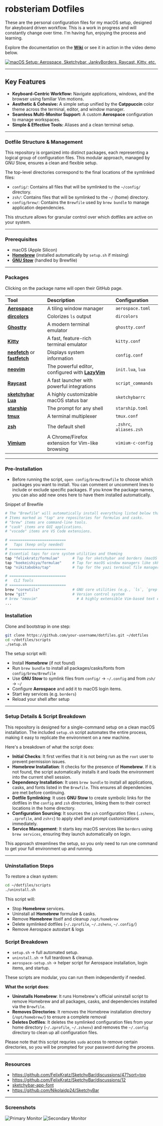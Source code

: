 # **robsteriam Dotfiles**

These are the personal configuration files for my macOS setup, designed for akeyboard driven workflow. This is a work in progress and will constantly change over time. I'm having fun, enjoying the process and learning.

Explore the documentation on the **[Wiki](https://github.com/robsteriam/dotfiles-public/wiki)** or see it in action in the video demo below.

[![macOS Setup: Aerospace, Sketchybar, JankyBorders, Raycast, Kitty, etc.](https://img.youtube.com/vi/Nozqf0ZCiPw/maxresdefault.jpg)](https://youtu.be/Nozqf0ZCiPw?si=z1MuF0Y4N9s8L3jU)

---

## **Key Features**

- **Keyboard-Centric Workflow:** Navigate applications, windows, and the browser using familiar Vim motions.
- **Aesthetic & Cohesive:** A simple setup unified by the **Catppuccin** color theme across the terminal, editor, and window manager.
- **Seamless Multi-Monitor Support:** A custom **Aerospace** configuration to manage workspaces.
- **Simple & Effective Tools:** Aliases and a clean terminal setup.

---

### **Dotfile Structure & Management**

This repository is organized into distinct packages, each representing a logical group of configuration files. This modular approach, managed by GNU Stow, ensures a clean and flexible setup.

The top-level directories correspond to the final locations of the symlinked files:

- `config/`: Contains all files that will be symlinked to the `~/config/` directory.
- `zsh/`: Contains files that will be symlinked to the `~/` (home) directory.
- `config/brew/`: Contains the `Brewfile` used by `brew bundle` to manage application dependencies.

This structure allows for granular control over which dotfiles are active on your system.

---

### **Prerequisites**

- macOS (Apple Silicon)
- [**Homebrew**](https://brew.sh/) (installed automatically by `setup.sh` if missing)
- [**GNU Stow**](https://www.gnu.org/software/stow/) (handled by Brewfile)

---

### **Packages**

Clicking on the package name will open their GitHub page.


| Tool                                                                                                                  | Description                                                                  | Configuration           |
| :-------------------------------------------------------------------------------------------------------------------- | :--------------------------------------------------------------------------- | :---------------------- |
| [**Aerospace**](github.com/nikitabobko/AeroSpace)                                                                     | A tiling window manager                                                      | `aerospace.toml`        |
| [**dircolors**](https://github.com/gibbling/dircolors)                                                                | Colorizes `ls` output                                                        | `dircolors`             |
| [**Ghostty**](https://ghostty.org/docs)                                                                               | A modern terminal emulator                                                   | `ghostty.conf`          |
| [**Kitty**](https://sw.kovidgoyal.net/kitty/)                                                                         | A fast, feature-rich terminal emulator                                       | `kitty.conf`            |
| [**neofetch**](https://github.com/dylanaraps/neofetch) or [**fastfetch**](https://github.com/fastfetch-cli/fastfetch) | Displays system information                                                  | `config.conf`           |
| [**neovim**](https://neovim.io/)                                                                                      | The powerful editor, configured with [**LazyVim**](https://www.lazyvim.org/) | `init.lua`, `lua`       |
| [**Raycast**](https://www.raycast.com/)                                                                               | A fast launcher with powerful integrations                                   | `script_commands`       |
| [**sketchybar Lua**](https://github.com/FelixKratz/SbarLua)                                                           | A highly customizable macOS status bar                                       | `sketchybarrc`          |
| [**starship**](https://starship.rs/)                                                                                  | The prompt for any shell                                                     | `starship.toml`         |
| [**tmux**](https://github.com/tmux/tmux)                                                                              | A terminal multiplexer                                                       | `tmux.conf`             |
| [**zsh**](https://ohmyz.sh/)                                                                                          | The default shell                                                            | `.zshrc`, `aliases.zsh` |
| [**Vimium**](https://vimium.github.io/)                                                                               | A Chrome/Firefox extension for Vim-like browsing                             | `vimium-c-config`       |

---

### **Pre-Installation**

- Before running the script, `open config/brew/Brewfile` to choose which packages you want to install. You can comment or uncomment lines to include or exclude specific packages. If you know the package names, you can also add new ones here to have them installed automatically.

Snippet of Brewfile
```bash
# The "Brewfile" will automatically install everything listed below that is uncommented.
# Items marked as "tap" are repositories for formulas and casks.
# "brew" items are command-line tools.
# "cask" items are GUI applications.
# "vscode" items are VS Code extensions.

# ==========================
#   Taps (keep only needed)
# ==========================
# Essential taps for core system utilities and theming
tap "felixkratz/formulae"      # Tap for sketchybar and borders (macOS utilities)
tap "koekeishiya/formulae"     # Tap for macOS window managers like skhd and yabai
tap "nikitabobko/tap"          # Tap for the yazi terminal file manager

# ==========================
#   CLI Tools
# ==========================
brew "coreutils"               # GNU core utilities (e.g., `ls`, `grep`)
brew "git"                     # Version control system
# brew "neovim"                  # A highly extensible Vim-based text editor
...
```

### **Installation**

Clone and bootstrap in one step:

```bash
git clone https://github.com/your-username/dotfiles.git ~/dotfiles
cd ~/dotfiles/scripts
./setup.sh
```

The setup script will:
- Install **Homebrew** (if not found)
- Run `brew bundle` to install all packages/casks/fonts from `config/brew/Brewfile`
- Use **GNU Stow** to symlink files from `config/` -> `~/.config` and from `zsh/` -> `~/`
- Configure **Aerospace** and add it to macOS login items.
- Start key services (e.g. `borders`)
- Reload your shell after setup

---

### **Setup Details & Script Breakdown**

This repository is designed for a single-command setup on a clean macOS installation. The included `setup.sh` script automates the entire process, making it easy to replicate the environment on a new machine.

Here's a breakdown of what the script does:

- **Initial Checks**: It first verifies that it is not being run as the `root` user to prevent permission issues.
- **Homebrew Installation**: It checks for the presence of **Homebrew**. If it is not found, the script automatically installs it and loads the environment into the current shell session.
- **Dependency Installation**: It uses `brew bundle` to install all applications, casks, and fonts listed in the `Brewfile`. This ensures all dependencies are met before continuing.
- **Dotfile Symlinking**: It uses **GNU Stow** to create symbolic links for the dotfiles in the `config` and `zsh` directories, linking them to their correct locations in the home directory.
- **Configuration Sourcing**: It sources the `zsh` configuration files (`.zshenv`, `.zprofile`, and `zshrc`) to apply shell and prompt customizations immediately.
- **Service Management**: It starts key macOS services like `borders` using `brew services`, ensuring they launch automatically on login.

This approach streamlines the setup, so you only need to run one command to get your full environment up and running.

---

### **Uninstallation Steps**

To restore a clean system:

```bash
cd ~/dotfiles/scripts
./uninstall.sh
```

This script will:
- Stop **Homebrew** services.
- Uninstall all **Homebrew** formulae & casks.
- Remove **Homebrew** itself and cleanup `/opt/homebrew`
- Delete symlinked dotfiles (`~/.zprofile`, `~/.zshenv`, `~/.config/`)
- Remove Aerospace autostart & logs

### **Script Breakdown**

- `setup.sh` -> full automated setup.
- `uninstall.sh` -> full teardown & cleanup.
- `aerospace-setup.sh` -> helper script for Aerospace installation, login items, and startup.

These scripts are modular, you can run them independently if needed.

**What the script does**:
- **Uninstalls Homebrew**: It runs Homebrew's official uninstall script to remove Homebrew and all packages, casks, and dependencies installed via the `Brewfile`.
- **Removes Directories**: It removes the Homebrew installation directory (`/opt/homebrew/`) to ensure a complete removal
- **Deletes Dotfiles**: It deletes the symlinked configuration files from your home directory (`~/.zprofile`, `~/.zshenv`) and removes the `~/.config` directory to clean up all configuration files.

Please note that this script requries `sudo` access to remove certain directories, so you will be prompted for your password during the process.

---

### Resources

- <https://github.com/FelixKratz/SketchyBar/discussions/47?sort=top>
- <https://github.com/FelixKratz/SketchyBar/discussions/12>
- [sketchybar-app-font](https://github.com/kvndrsslr/sketchybar-app-font)
- <https://github.com/Nikolaidp24/SketchyBar>

---

### **Screenshots**

![Primary Monitor](./primary-horizontal-monitor.png)
![Secondary Monitor](./second-vertical-monitor.png)
